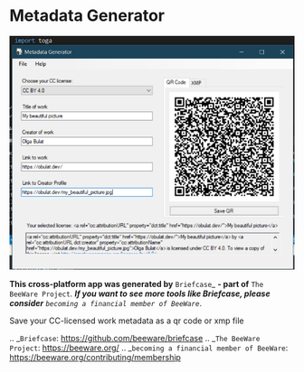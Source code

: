 Metadata Generator
==================

![CC Meta screenshot](https://github.com/obulat/cc-meta/blob/main/src/metadatagenerator/resources/cc-meta-screenshot.png)

**This cross-platform app was generated by** `Briefcase`_ **- part of**
`The BeeWare Project`_. **If you want to see more tools like Briefcase, please
consider** `becoming a financial member of BeeWare`_.


Save your CC-licensed work metadata as a qr code or xmp file

.. _`Briefcase`: https://github.com/beeware/briefcase
.. _`The BeeWare Project`: https://beeware.org/
.. _`becoming a financial member of BeeWare`: https://beeware.org/contributing/membership
